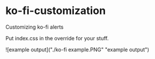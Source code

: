 # ko-fi-customization
Customizing ko-fi alerts

Put index.css in the override for your stuff.

![example output]("./ko-fi example.PNG" "example output")